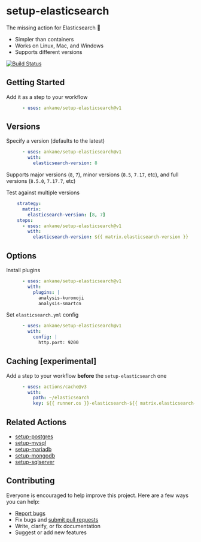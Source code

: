 # setup-elasticsearch

The missing action for Elasticsearch :tada:

- Simpler than containers
- Works on Linux, Mac, and Windows
- Supports different versions

[![Build Status](https://github.com/ankane/setup-elasticsearch/workflows/build/badge.svg?branch=v1)](https://github.com/ankane/setup-elasticsearch/actions)

## Getting Started

Add it as a step to your workflow

```yml
      - uses: ankane/setup-elasticsearch@v1
```

## Versions

Specify a version (defaults to the latest)

```yml
      - uses: ankane/setup-elasticsearch@v1
        with:
          elasticsearch-version: 8
```

Supports major versions (`8`, `7`), minor versions (`8.5`, `7.17`, etc), and full versions (`8.5.0`, `7.17.7`, etc)

Test against multiple versions

```yml
    strategy:
      matrix:
        elasticsearch-version: [8, 7]
    steps:
      - uses: ankane/setup-elasticsearch@v1
        with:
          elasticsearch-version: ${{ matrix.elasticsearch-version }}
```

## Options

Install plugins

```yml
      - uses: ankane/setup-elasticsearch@v1
        with:
          plugins: |
            analysis-kuromoji
            analysis-smartcn
```

Set `elasticsearch.yml` config

```yml
      - uses: ankane/setup-elasticsearch@v1
        with:
          config: |
            http.port: 9200
```

## Caching [experimental]

Add a step to your workflow **before** the `setup-elasticsearch` one

```yml
      - uses: actions/cache@v3
        with:
          path: ~/elasticsearch
          key: ${{ runner.os }}-elasticsearch-${{ matrix.elasticsearch-version }}
```

## Related Actions

- [setup-postgres](https://github.com/ankane/setup-postgres)
- [setup-mysql](https://github.com/ankane/setup-mysql)
- [setup-mariadb](https://github.com/ankane/setup-mariadb)
- [setup-mongodb](https://github.com/ankane/setup-mongodb)
- [setup-sqlserver](https://github.com/ankane/setup-sqlserver)

## Contributing

Everyone is encouraged to help improve this project. Here are a few ways you can help:

- [Report bugs](https://github.com/ankane/setup-elasticsearch/issues)
- Fix bugs and [submit pull requests](https://github.com/ankane/setup-elasticsearch/pulls)
- Write, clarify, or fix documentation
- Suggest or add new features
